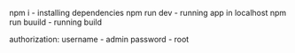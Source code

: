 npm i - installing dependencies
npm run dev - running app in localhost
npm run buuild - running build

authorization: 
  username - admin
  password - root
